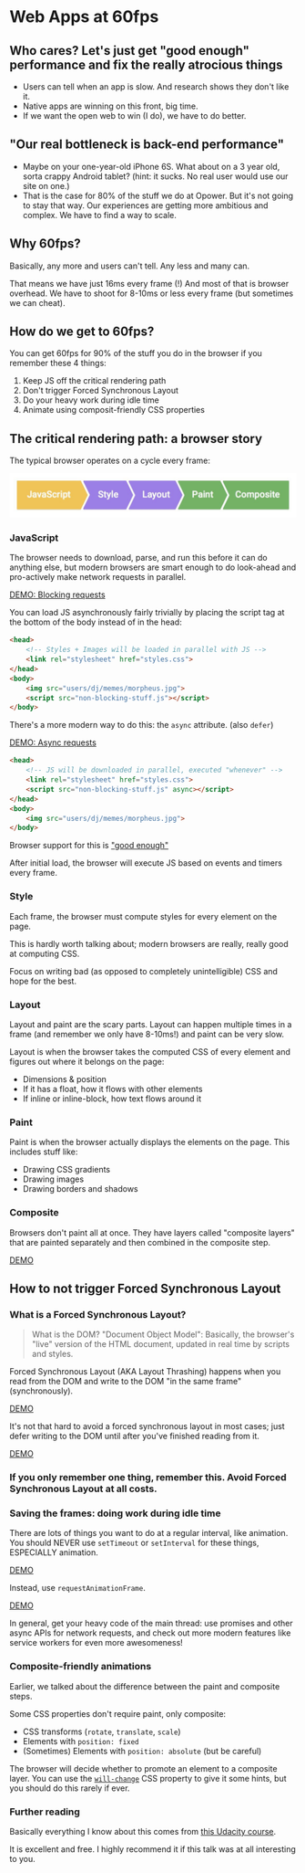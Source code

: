 # Web Apps at 60fps 

<div class="slide">

## Who cares? Let's just get "good enough" performance and fix the really atrocious things
- Users can tell when an app is slow. And research shows they don't like it.
- Native apps are winning on this front, big time.
- If we want the open web to win (I do), we have to do better.

</div>
<div class="slide">

## "Our real bottleneck is back-end performance"
- Maybe on your one-year-old iPhone 6S. What about on a 3 year old, sorta crappy Android tablet? (hint: it sucks. No real user would use our site on one.)
- That is the case for 80% of the stuff we do at Opower. But it's not going to stay that way. Our experiences are getting more ambitious and complex. We have to find a way to scale.

</div>
<div class="slide">

## Why 60fps?
Basically, any more and users can't tell. Any less and many can.

That means we have just 16ms every frame (!) And most of that is browser overhead. We have to shoot for 8-10ms or less every frame (but sometimes we can cheat).

</div>
<div class="slide">

## How do we get to 60fps?

You can get 60fps for 90% of the stuff you do in the browser if you remember these 4 things:

1. Keep JS off the critical rendering path
1. Don't trigger Forced Synchronous Layout
1. Do your heavy work during idle time
1. Animate using composit-friendly CSS properties

</div>
<div class="slide">

## The critical rendering path: a browser story

The typical browser operates on a cycle every frame:

<img src="browser-render-flow.jpg" alt="JavaScript -> Style -> Layout -> Paint -> Composite">

</div>
<div class="slide">

### JavaScript
The browser needs to download, parse, and run this before it can do anything else, but modern browsers
are smart enough to do look-ahead and pro-actively make network requests in parallel.

[DEMO: Blocking requests](/blocking-requests/)

</div>
<div class="slide">

You can load JS asynchronously fairly trivially by placing the script tag at the bottom of the body instead of in the head:

```html
<head>
    <!-- Styles + Images will be loaded in parallel with JS -->
    <link rel="stylesheet" href="styles.css">
</head>
<body>
    <img src="users/dj/memes/morpheus.jpg">
    <script src="non-blocking-stuff.js"></script>
</body>
```

</div>
<div class="slide">

There's a more modern way to do this: the `async` attribute. (also `defer`)

[DEMO: Async requests](/async-requests/)

```html
<head>
    <!-- JS will be downloaded in parallel, executed "whenever" -->
    <link rel="stylesheet" href="styles.css">
    <script src="non-blocking-stuff.js" async></script>
</head>
<body>
    <img src="users/dj/memes/morpheus.jpg">
</body>
```

Browser support for this is ["good enough"](http://caniuse.com/#search=async)

After initial load, the browser will execute JS based on events and timers every frame.

</div>
<div class="slide">

### Style
Each frame, the browser must compute styles for every element on the page.

This is hardly worth talking about; modern browsers are really, really good at computing CSS.

Focus on writing bad (as opposed to completely unintelligible) CSS and hope for the best. 

</div>
<div class="slide">

### Layout
Layout and paint are the scary parts. Layout can happen multiple times in a frame (and remember we only have 8-10ms!) and paint can be very slow.

Layout is when the browser takes the computed CSS of every element and figures out where it belongs on the page:

- Dimensions & position
- If it has a float, how it flows with other elements
- If inline or inline-block, how text flows around it

</div>
<div class="slide">

### Paint
Paint is when the browser actually displays the elements on the page. This includes stuff like:

- Drawing CSS gradients
- Drawing images
- Drawing borders and shadows

</div>
<div class="slide">

### Composite
Browsers don't paint all at once. They have layers called "composite layers" that are painted separately and then combined in the composite step.

[DEMO](/paint-composite)

## How to not trigger Forced Synchronous Layout

</div>
<div class="slide">

### What is a Forced Synchronous Layout?

> What is the DOM? "Document Object Model": Basically, the browser's "live" version of the HTML document, updated in real time by scripts and styles.

Forced Synchronous Layout (AKA Layout Thrashing) happens when you read from the DOM and write to the DOM "in the same frame" (synchronously).

[DEMO](/forced-synchronous-layout)

It's not that hard to avoid a forced synchronous layout in most cases; just defer writing to the DOM until after you've finished reading from it.

[DEMO](/forced-synchronous-layout-solution)

</div>
<div class="slide">

### If you only remember one thing, remember this. Avoid Forced Synchronous Layout at all costs.

</div>
<div class="slide">

### Saving the frames: doing work during idle time

There are lots of things you want to do at a regular interval, like animation. You should NEVER use `setTimeout` or `setInterval` for these things, ESPECIALLY animation.

[DEMO](/set-timeout-thrash)

Instead, use `requestAnimationFrame`.

[DEMO](/set-timeout-thrash-solution)

In general, get your heavy code of the main thread: use promises and other async APIs for network requests, and check out more modern features like
service workers for even more awesomeness!

</div>
<div class="slide">

### Composite-friendly animations

Earlier, we talked about the difference between the paint and composite steps.

Some CSS properties don't require paint, only composite:

- CSS transforms (`rotate`, `translate`, `scale`)
- Elements with `position: fixed`
- (Sometimes) Elements with `position: absolute` (but be careful)

The browser will decide whether to promote an element to a composite layer. You can use the [`will-change`](https://developer.mozilla.org/en-US/docs/Web/CSS/will-change) CSS property to give it some hints, but you should do this rarely if ever.

</div>
<div class="slide">

### Further reading
Basically everything I know about this comes from [this Udacity course](https://www.udacity.com/course/browser-rendering-optimization--ud860).

It is excellent and free. I highly recommend it if this talk was at all interesting to you.

</div>
